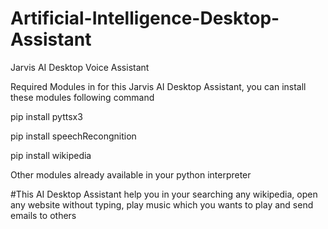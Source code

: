 # Artificial-Intelligence-Desktop-Assistant
Jarvis AI Desktop Voice Assistant 

Required Modules in for this Jarvis AI Desktop Assistant, you can install these modules following command

pip install pyttsx3

pip install speechRecongnition

pip install wikipedia

Other modules already available in your python interpreter

#This AI Desktop Assistant  help you in your searching any wikipedia, open any website without typing, play music which you wants to play and send emails to others







